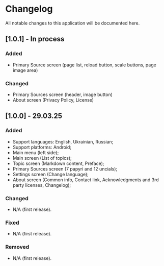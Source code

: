 # Changelog

All notable changes to this application will be documented here.

## [1.0.1] - In process

### Added

- Primary Source screen (page list, reload button, scale buttons, page image area)

### Changed

- Primary Sources screen (header, image button)
- About screen (Privacy Policy, License)

## [1.0.0] - 29.03.25

### Added

- Support languages: English, Ukrainian, Russian;
- Support platforms: Android;
- Main menu (left side);
- Main screen (List of topics);
- Topic screen (Markdown content, Preface);
- Primary Sources screen (7 papyri and 12 uncials);
- Settings screen (Change language);
- About screen (Common info, Contact link, Acknowledgments and 3rd party licenses, Changelog);

### Changed

- N/A (first release).

### Fixed

- N/A (first release).

### Removed

- N/A (first release).
